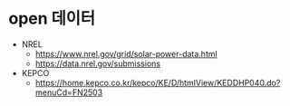 # open 데이터
* NREL
    * https://www.nrel.gov/grid/solar-power-data.html
    * https://data.nrel.gov/submissions
* KEPCO
    * https://home.kepco.co.kr/kepco/KE/D/htmlView/KEDDHP040.do?menuCd=FN2503
